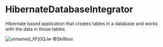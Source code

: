 # HibernateDatabaseIntegrator
Hibernate based application that creates tables in a database and works with the data in those tables.

![unnamed_XFj0QJw](https://github.com/tatiSmol/HibernateDatabaseIntegrator/assets/124399029/aac42026-d77a-40bc-bc09-d6cf40561950)
©Skillbox
